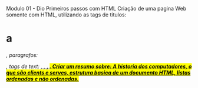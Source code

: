 Modulo 01 - Dio
Primeiros passos com HTML
Criação de uma pagina Web somente com HTML, utilizando as tags de titulos: <h1> a <h6>, paragrafos: <p>, tags de text: <u>, <i>, <strong>, <mark>.
Criar um resumo sobre: A historia dos computadores, o que são clients e serves, estrutura basica de um documento HTML, listas ordenadas e não ordenadas.
